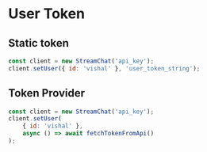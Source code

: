 # User Token

## Static token

```js
const client = new StreamChat('api_key');
client.setUser({ id: 'vishal' }, 'user_token_string');
```

## Token Provider

```js
const client = new StreamChat('api_key');
client.setUser(
    { id: 'vishal' },
    async () => await fetchTokenFromApi()
);
```